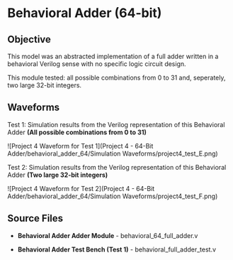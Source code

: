 # Behavioral Adder (64-bit)

## Objective

This model was an abstracted implementation of a full adder written in a behavioral Verilog sense with no specific logic circuit design. 

This module tested: all possible combinations from 0 to 31 and, seperately, two large 32-bit integers. 

## Waveforms

Test 1: Simulation results from the Verilog representation of this Behavioral Adder **(All possible combinations from 0 to 31)**

![Project 4 Waveform for Test 1](Project 4 - 64-Bit Adder/behavioral_adder_64/Simulation Waveforms/project4_test_E.png)

Test 2: Simulation results from the Verilog representation of this Behavioral Adder **(Two large 32-bit integers)**

![Project 4 Waveform for Test 2](Project 4 - 64-Bit Adder/behavioral_adder_64/Simulation Waveforms/project4_test_F.png)

## Source Files

- **Behavioral Adder Adder Module** - behavioral_64_full_adder.v
- **Behavioral Adder Test Bench (Test 1)** - behavioral_full_adder_test.v